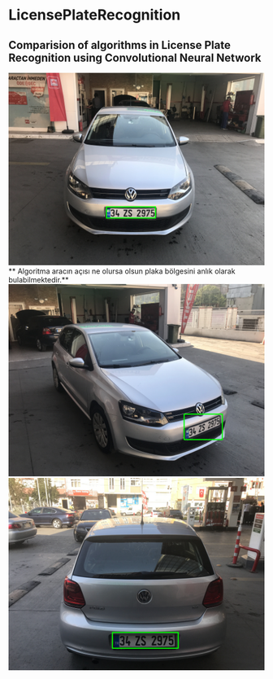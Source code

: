 # LicensePlateRecognition
## Comparision of algorithms in License Plate Recognition using Convolutional Neural Network
![Plaka tanıma bölgesinin bulunması](https://github.com/kubracetinkaya/LicensePlateRecognition/blob/main/Recognition/license_plates/p1.jpg)
** Algoritma aracın açısı ne olursa olsun plaka bölgesini anlık olarak bulabilmektedir.** 
![Plaka tanıma bölgesinin bulunması](https://github.com/kubracetinkaya/LicensePlateRecognition/blob/main/Recognition/license_plates/p2.jpg)
![Plaka tanıma bölgesinin bulunması](https://github.com/kubracetinkaya/LicensePlateRecognition/blob/main/Recognition/license_plates/p3.jpg)

